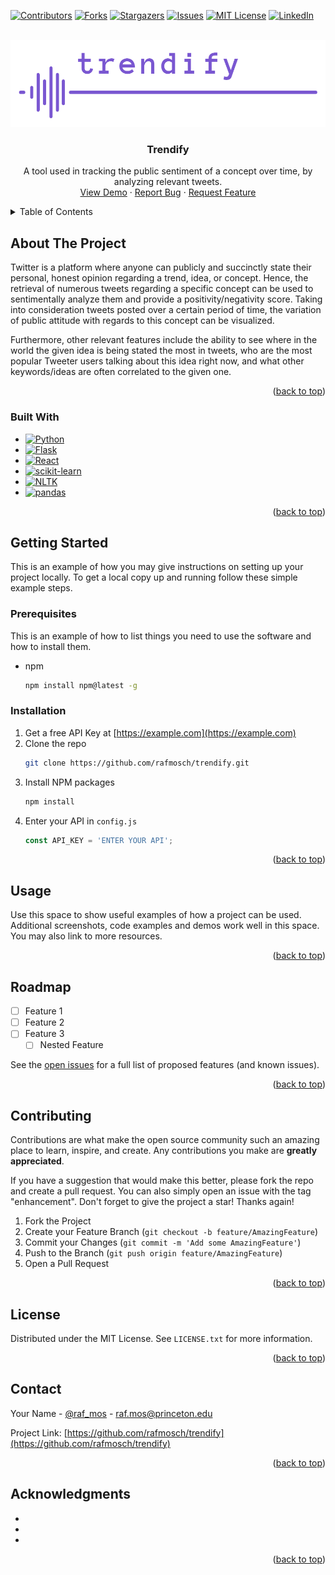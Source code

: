 <!-- Improved compatibility of back to top link: See: https://github.com/othneildrew/Best-README-Template/pull/73 -->
<a name="readme-top"></a>
<!--
*** Thanks for checking out the Best-README-Template. If you have a suggestion
*** that would make this better, please fork the repo and create a pull request
*** or simply open an issue with the tag "enhancement".
*** Don't forget to give the project a star!
*** Thanks again! Now go create something AMAZING! :D
-->



<!-- PROJECT SHIELDS -->
<!--
*** I'm using markdown "reference style" links for readability.
*** Reference links are enclosed in brackets [ ] instead of parentheses ( ).
*** See the bottom of this document for the declaration of the reference variables
*** for contributors-url, forks-url, etc. This is an optional, concise syntax you may use.
*** https://www.markdownguide.org/basic-syntax/#reference-style-links
-->
[![Contributors][contributors-shield]][contributors-url]
[![Forks][forks-shield]][forks-url]
[![Stargazers][stars-shield]][stars-url]
[![Issues][issues-shield]][issues-url]
[![MIT License][license-shield]][license-url]
[![LinkedIn][linkedin-shield]][linkedin-url]



<!-- PROJECT LOGO -->
<br />
<div align="center">
  <a href="https://github.com/rafmosch/trendify">
    <img src="images/logo.png" alt="Logo">
  </a>

<h3 align="center">Trendify</h3>

  <p align="center">
    A tool used in tracking the public sentiment of a concept over time, by analyzing relevant tweets.
    <!-- <br />
    <a href="https://github.com/rafmosch/trendify"><strong>Explore the docs »</strong></a>
    <br /> -->
    <br />
    <a href="https://github.com/rafmosch/trendify">View Demo</a>
    ·
    <a href="https://github.com/rafmosch/trendify/issues">Report Bug</a>
    ·
    <a href="https://github.com/rafmosch/trendify/issues">Request Feature</a>
  </p>
</div>



<!-- TABLE OF CONTENTS -->
<details>
  <summary>Table of Contents</summary>
  <ol>
    <li>
      <a href="#about-the-project">About The Project</a>
      <ul>
        <li><a href="#built-with">Built With</a></li>
      </ul>
    </li>
    <li>
      <a href="#getting-started">Getting Started</a>
      <ul>
        <li><a href="#prerequisites">Prerequisites</a></li>
        <li><a href="#installation">Installation</a></li>
      </ul>
    </li>
    <li><a href="#usage">Usage</a></li>
    <li><a href="#roadmap">Roadmap</a></li>
    <li><a href="#contributing">Contributing</a></li>
    <li><a href="#license">License</a></li>
    <li><a href="#contact">Contact</a></li>
    <li><a href="#acknowledgments">Acknowledgments</a></li>
  </ol>
</details>



<!-- ABOUT THE PROJECT -->
## About The Project

<!-- [![Product Name Screen Shot][product-screenshot]](https://example.com) -->

Twitter is a platform where anyone can publicly and succinctly state their personal, honest opinion regarding a trend, idea, or concept. Hence, the retrieval of numerous tweets regarding a specific concept can be used to sentimentally analyze them and provide a positivity/negativity score. Taking into consideration tweets posted over a certain period of time, the variation of public attitude with regards to this concept can be visualized.

Furthermore, other relevant features include the ability to see where in the world the given idea is being stated the most in tweets, who are the most popular Tweeter users talking about this idea right now, and what other keywords/ideas are often correlated to the given one.

<p align="right">(<a href="#readme-top">back to top</a>)</p>



### Built With
* [![Python][Python-badge]][Python-url]
* [![Flask][Flask-badge]][Flask-url]
* [![React][React-badge]][React-url]
* [![scikit-learn][scikit-learn-badge]][scikit-learn-url]
* [![NLTK][NLTK-badge]][NLTK-url]
* [![pandas][pandas-badge]][pandas-url]



<p align="right">(<a href="#readme-top">back to top</a>)</p>



<!-- GETTING STARTED -->
## Getting Started

This is an example of how you may give instructions on setting up your project locally.
To get a local copy up and running follow these simple example steps.

### Prerequisites

This is an example of how to list things you need to use the software and how to install them.
* npm
  ```sh
  npm install npm@latest -g
  ```

### Installation

1. Get a free API Key at [https://example.com](https://example.com)
2. Clone the repo
   ```sh
   git clone https://github.com/rafmosch/trendify.git
   ```
3. Install NPM packages
   ```sh
   npm install
   ```
4. Enter your API in `config.js`
   ```js
   const API_KEY = 'ENTER YOUR API';
   ```

<p align="right">(<a href="#readme-top">back to top</a>)</p>



<!-- USAGE EXAMPLES -->
## Usage

Use this space to show useful examples of how a project can be used. Additional screenshots, code examples and demos work well in this space. You may also link to more resources.

<!--_For more examples, please refer to the [Documentation](https://example.com)_-->

<p align="right">(<a href="#readme-top">back to top</a>)</p>



<!-- ROADMAP -->
## Roadmap

- [ ] Feature 1
- [ ] Feature 2
- [ ] Feature 3
    - [ ] Nested Feature

See the [open issues](https://github.com/rafmosch/trendify/issues) for a full list of proposed features (and known issues).

<p align="right">(<a href="#readme-top">back to top</a>)</p>



<!-- CONTRIBUTING -->
## Contributing

Contributions are what make the open source community such an amazing place to learn, inspire, and create. Any contributions you make are **greatly appreciated**.

If you have a suggestion that would make this better, please fork the repo and create a pull request. You can also simply open an issue with the tag "enhancement".
Don't forget to give the project a star! Thanks again!

1. Fork the Project
2. Create your Feature Branch (`git checkout -b feature/AmazingFeature`)
3. Commit your Changes (`git commit -m 'Add some AmazingFeature'`)
4. Push to the Branch (`git push origin feature/AmazingFeature`)
5. Open a Pull Request

<p align="right">(<a href="#readme-top">back to top</a>)</p>



<!-- LICENSE -->
## License

Distributed under the MIT License. See `LICENSE.txt` for more information.

<p align="right">(<a href="#readme-top">back to top</a>)</p>



<!-- CONTACT -->
## Contact

Your Name - [@raf_mos](https://twitter.com/raf_mos) - raf.mos@princeton.edu

Project Link: [https://github.com/rafmosch/trendify](https://github.com/rafmosch/trendify)

<p align="right">(<a href="#readme-top">back to top</a>)</p>



<!-- ACKNOWLEDGMENTS -->
## Acknowledgments

* []()
* []()
* []()

<p align="right">(<a href="#readme-top">back to top</a>)</p>



<!-- MARKDOWN LINKS & IMAGES -->
<!-- https://www.markdownguide.org/basic-syntax/#reference-style-links -->
[contributors-shield]: https://img.shields.io/github/contributors/rafmosch/trendify.svg?style=for-the-badge
[contributors-url]: https://github.com/rafmosch/trendify/graphs/contributors
[forks-shield]: https://img.shields.io/github/forks/rafmosch/trendify.svg?style=for-the-badge
[forks-url]: https://github.com/rafmosch/trendify/network/members
[stars-shield]: https://img.shields.io/github/stars/rafmosch/trendify.svg?style=for-the-badge
[stars-url]: https://github.com/rafmosch/trendify/stargazers
[issues-shield]: https://img.shields.io/github/issues/rafmosch/trendify.svg?style=for-the-badge
[issues-url]: https://github.com/rafmosch/trendify/issues
[license-shield]: https://img.shields.io/github/license/rafmosch/trendify.svg?style=for-the-badge
[license-url]: https://github.com/rafmosch/trendify/blob/master/LICENSE.txt
[linkedin-shield]: https://img.shields.io/badge/-LinkedIn-black.svg?style=for-the-badge&logo=linkedin&colorB=555
[linkedin-url]: https://linkedin.com/in/linkedin_username
[product-screenshot]: images/screenshot.png

[Python-badge]: https://img.shields.io/badge/Python-4584b6?style=for-the-badge&logo=python&logoColor=ffde57
[Python-url]: https://www.python.org/

[Flask-badge]: https://img.shields.io/badge/flask-FFFFFF?style=for-the-badge&logo=flask&logoColor=black
[Flask-url]: https://flask.palletsprojects.com/en/2.3.x/

[React-badge]: https://img.shields.io/badge/React-20232A?style=for-the-badge&logo=react&logoColor=61DAFB
[React-url]: https://reactjs.org/

[scikit-learn-badge]: https://img.shields.io/badge/scikit%20learn-f89a36?style=for-the-badge&logo=scikit-learn&logoColor=319ace
[scikit-learn-url]: https://scikit-learn.org/

[NLTK-badge]: https://img.shields.io/badge/NLTK-ffffff?style=for-the-badge&logo=python&logoColor=154f5b
[NLTK-url]: https://www.nltk.org/

[pandas-badge]: https://img.shields.io/badge/pandas-130654?style=for-the-badge&logo=pandas&logoColor=ffffff
[pandas-url]: https://pandas.pydata.org/





